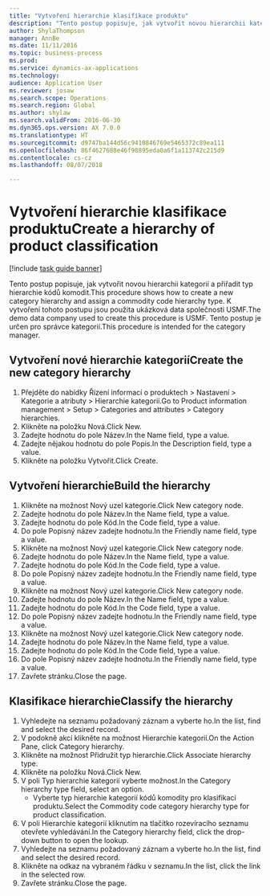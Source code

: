```yaml
--- 
title: "Vytvoření hierarchie klasifikace produktu"
description: "Tento postup popisuje, jak vytvořit novou hierarchii kategorií a přiřadit typ hierarchie kódů komodit."
author: ShylaThompson
manager: AnnBe
ms.date: 11/11/2016
ms.topic: business-process
ms.prod: 
ms.service: dynamics-ax-applications
ms.technology: 
audience: Application User
ms.reviewer: josaw
ms.search.scope: Operations
ms.search.region: Global
ms.author: shylaw
ms.search.validFrom: 2016-06-30
ms.dyn365.ops.version: AX 7.0.0
ms.translationtype: HT
ms.sourcegitcommit: d9747ba144d56c9410846769e5465372c89ea111
ms.openlocfilehash: 86f4627688e46f98895eda0a6f1a113742c215d9
ms.contentlocale: cs-cz
ms.lasthandoff: 08/07/2018

---
```

# <a name="create-a-hierarchy-of-product-classification"></a><span data-ttu-id="4e48f-103">Vytvoření hierarchie klasifikace produktu</span><span class="sxs-lookup"><span data-stu-id="4e48f-103">Create a hierarchy of product classification</span></span>

[!include [task guide banner](../../includes/task-guide-banner.md)]

<span data-ttu-id="4e48f-104">Tento postup popisuje, jak vytvořit novou hierarchii kategorií a přiřadit typ hierarchie kódů komodit.</span><span class="sxs-lookup"><span data-stu-id="4e48f-104">This procedure shows how to create a new category hierarchy and assign a commodity code hierarchy type.</span></span> <span data-ttu-id="4e48f-105">K vytvoření tohoto postupu jsou použita ukázková data společnosti USMF.</span><span class="sxs-lookup"><span data-stu-id="4e48f-105">The demo data company used to create this procedure is USMF.</span></span> <span data-ttu-id="4e48f-106">Tento postup je určen pro správce kategorií.</span><span class="sxs-lookup"><span data-stu-id="4e48f-106">This procedure is intended for the category manager.</span></span>


## <a name="create-the-new-category-hierarchy"></a><span data-ttu-id="4e48f-107">Vytvoření nové hierarchie kategorií</span><span class="sxs-lookup"><span data-stu-id="4e48f-107">Create the new category hierarchy</span></span>
1. <span data-ttu-id="4e48f-108">Přejděte do nabídky Řízení informací o produktech > Nastavení > Kategorie a atributy > Hierarchie kategorií.</span><span class="sxs-lookup"><span data-stu-id="4e48f-108">Go to Product information management > Setup > Categories and attributes > Category hierarchies.</span></span>
2. <span data-ttu-id="4e48f-109">Klikněte na položku Nová.</span><span class="sxs-lookup"><span data-stu-id="4e48f-109">Click New.</span></span>
3. <span data-ttu-id="4e48f-110">Zadejte hodnotu do pole Název.</span><span class="sxs-lookup"><span data-stu-id="4e48f-110">In the Name field, type a value.</span></span>
4. <span data-ttu-id="4e48f-111">Zadejte nějakou hodnotu do pole Popis.</span><span class="sxs-lookup"><span data-stu-id="4e48f-111">In the Description field, type a value.</span></span>
5. <span data-ttu-id="4e48f-112">Klikněte na položku Vytvořit.</span><span class="sxs-lookup"><span data-stu-id="4e48f-112">Click Create.</span></span>

## <a name="build-the-hierarchy"></a><span data-ttu-id="4e48f-113">Vytvoření hierarchie</span><span class="sxs-lookup"><span data-stu-id="4e48f-113">Build the hierarchy</span></span>
1. <span data-ttu-id="4e48f-114">Klikněte na možnost Nový uzel kategorie.</span><span class="sxs-lookup"><span data-stu-id="4e48f-114">Click New category node.</span></span>
2. <span data-ttu-id="4e48f-115">Zadejte hodnotu do pole Název.</span><span class="sxs-lookup"><span data-stu-id="4e48f-115">In the Name field, type a value.</span></span>
3. <span data-ttu-id="4e48f-116">Zadejte hodnotu do pole Kód.</span><span class="sxs-lookup"><span data-stu-id="4e48f-116">In the Code field, type a value.</span></span>
4. <span data-ttu-id="4e48f-117">Do pole Popisný název zadejte hodnotu.</span><span class="sxs-lookup"><span data-stu-id="4e48f-117">In the Friendly name field, type a value.</span></span>
5. <span data-ttu-id="4e48f-118">Klikněte na možnost Nový uzel kategorie.</span><span class="sxs-lookup"><span data-stu-id="4e48f-118">Click New category node.</span></span>
6. <span data-ttu-id="4e48f-119">Zadejte hodnotu do pole Název.</span><span class="sxs-lookup"><span data-stu-id="4e48f-119">In the Name field, type a value.</span></span>
7. <span data-ttu-id="4e48f-120">Zadejte hodnotu do pole Kód.</span><span class="sxs-lookup"><span data-stu-id="4e48f-120">In the Code field, type a value.</span></span>
8. <span data-ttu-id="4e48f-121">Do pole Popisný název zadejte hodnotu.</span><span class="sxs-lookup"><span data-stu-id="4e48f-121">In the Friendly name field, type a value.</span></span>
9. <span data-ttu-id="4e48f-122">Klikněte na možnost Nový uzel kategorie.</span><span class="sxs-lookup"><span data-stu-id="4e48f-122">Click New category node.</span></span>
10. <span data-ttu-id="4e48f-123">Zadejte hodnotu do pole Název.</span><span class="sxs-lookup"><span data-stu-id="4e48f-123">In the Name field, type a value.</span></span>
11. <span data-ttu-id="4e48f-124">Zadejte hodnotu do pole Kód.</span><span class="sxs-lookup"><span data-stu-id="4e48f-124">In the Code field, type a value.</span></span>
12. <span data-ttu-id="4e48f-125">Do pole Popisný název zadejte hodnotu.</span><span class="sxs-lookup"><span data-stu-id="4e48f-125">In the Friendly name field, type a value.</span></span>
13. <span data-ttu-id="4e48f-126">Klikněte na možnost Nový uzel kategorie.</span><span class="sxs-lookup"><span data-stu-id="4e48f-126">Click New category node.</span></span>
14. <span data-ttu-id="4e48f-127">Zadejte hodnotu do pole Název.</span><span class="sxs-lookup"><span data-stu-id="4e48f-127">In the Name field, type a value.</span></span>
15. <span data-ttu-id="4e48f-128">Zadejte hodnotu do pole Kód.</span><span class="sxs-lookup"><span data-stu-id="4e48f-128">In the Code field, type a value.</span></span>
16. <span data-ttu-id="4e48f-129">Do pole Popisný název zadejte hodnotu.</span><span class="sxs-lookup"><span data-stu-id="4e48f-129">In the Friendly name field, type a value.</span></span>
17. <span data-ttu-id="4e48f-130">Zavřete stránku.</span><span class="sxs-lookup"><span data-stu-id="4e48f-130">Close the page.</span></span>

## <a name="classify-the-hierarchy"></a><span data-ttu-id="4e48f-131">Klasifikace hierarchie</span><span class="sxs-lookup"><span data-stu-id="4e48f-131">Classify the hierarchy</span></span>
1. <span data-ttu-id="4e48f-132">Vyhledejte na seznamu požadovaný záznam a vyberte ho.</span><span class="sxs-lookup"><span data-stu-id="4e48f-132">In the list, find and select the desired record.</span></span>
2. <span data-ttu-id="4e48f-133">V podokně akcí klikněte na možnost Hierarchie kategorií.</span><span class="sxs-lookup"><span data-stu-id="4e48f-133">On the Action Pane, click Category hierarchy.</span></span>
3. <span data-ttu-id="4e48f-134">Klikněte na možnost Přidružit typ hierarchie.</span><span class="sxs-lookup"><span data-stu-id="4e48f-134">Click Associate hierarchy type.</span></span>
4. <span data-ttu-id="4e48f-135">Klikněte na položku Nová.</span><span class="sxs-lookup"><span data-stu-id="4e48f-135">Click New.</span></span>
5. <span data-ttu-id="4e48f-136">V poli Typ hierarchie kategorií vyberte možnost.</span><span class="sxs-lookup"><span data-stu-id="4e48f-136">In the Category hierarchy type field, select an option.</span></span>
    * <span data-ttu-id="4e48f-137">Vyberte typ hierarchie kategorií kódů komodity pro klasifikaci produktu.</span><span class="sxs-lookup"><span data-stu-id="4e48f-137">Select the Commodity code category hierarchy type for product classification.</span></span>  
6. <span data-ttu-id="4e48f-138">V poli Hierarchie kategorií kliknutím na tlačítko rozevíracího seznamu otevřete vyhledávání.</span><span class="sxs-lookup"><span data-stu-id="4e48f-138">In the Category hierarchy field, click the drop-down button to open the lookup.</span></span>
7. <span data-ttu-id="4e48f-139">Vyhledejte na seznamu požadovaný záznam a vyberte ho.</span><span class="sxs-lookup"><span data-stu-id="4e48f-139">In the list, find and select the desired record.</span></span>
8. <span data-ttu-id="4e48f-140">Klikněte na odkaz na vybraném řádku v seznamu.</span><span class="sxs-lookup"><span data-stu-id="4e48f-140">In the list, click the link in the selected row.</span></span>
9. <span data-ttu-id="4e48f-141">Zavřete stránku.</span><span class="sxs-lookup"><span data-stu-id="4e48f-141">Close the page.</span></span>


